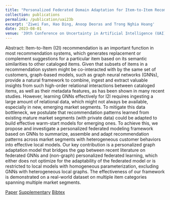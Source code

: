 ```yaml
---
title: "Personalized Federated Domain Adaptation for Item-to-Item Recommendation"
collection: publications
permalink: /publication/uai23b
excerpt: 'Ziwei Fan, Hao Ding, Anoop Deoras and Trong Nghia Hoang'
date: 2023-08-01
venue: '39th Conference on Uncertainty in Artificial Intelligence (UAI)'
---
```

Abstract: Item-to-Item (I2I) recommendation is an important function in most recommendation systems, which generates replacement or complement suggestions for a particular item based on its semantic similarities to other cataloged items. Given that subsets of items in a recommendation system might be co-interacted with by the same set of customers, graph-based models, such as graph neural networks (GNNs), provide a natural framework to combine, ingest and extract valuable insights from such high-order relational interactions between cataloged items, as well as their metadata features, as has been shown in many recent studies. However, learning GNNs effectively for I2I requires ingesting a large amount of relational data, which might not always be available, especially in new, emerging market segments. To mitigate this data bottleneck, we postulate that recommendation patterns learned from existing mature market segments (with private data) could be adapted to build effective warm-start models for emerging ones. To achieve this, we propose and investigate a personalized federated modeling framework based on GNNs to summarize, assemble and adapt recommendation patterns across market segments with heterogeneous customer behaviors into effective local models. Our key contribution is a personalized graph adaptation model that bridges the gap between recent literature on federated GNNs and (non-graph) personalized federated learning, which either does not optimize for the adaptability of the federated model or is restricted to local models with homogeneous parameterization, excluding GNNs with heterogeneous local graphs. The effectiveness of our framework is demonstrated on a real-world dataset on multiple item categories spanning multiple market segments.

[Paper](http://htnghia87.github.io/files/uai23b.pdf)
[Supplementary](http://htnghia87.github.io/files/uai23b-supp.pdf)
[Bibtex](http://htnghia87.github.io/files/uai23b.bib)